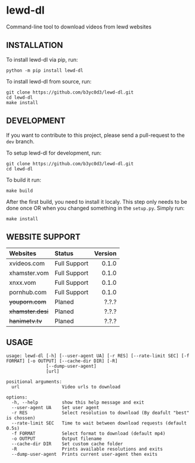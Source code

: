 # lewd-dl
Command-line tool to download videos from lewd websites

## INSTALLATION
To install lewd-dl via pip, run:<br>
```
python -m pip install lewd-dl
```

To install lewd-dl from source, run:<br>
```
git clone https://github.com/b3yc0d3/lewd-dl.git
cd lewd-dl
make install
```

## DEVELOPMENT
If you want to contribute to this project, please send a pull-request to the `dev` branch.

To setup lewd-dl for development, run:<br>
```
git clone https://github.com/b3yc0d3/lewd-dl.git
cd lewd-dl
```
To build it run:<br>
```
make build
```
After the first build, you need to install it localy. This step only needs to be done once OR when you changed something in the `setup.py`. Simply run:<br>
```
make install
```


## WEBSITE SUPPORT
| Websites          | Status       | Version |
| :---------------- | :----------- | ------: |
| xvideos.com       | Full Support |   0.1.0 |
| xhamster.vom      | Full Support |   0.1.0 |
| xnxx.vom          | Full Support |   0.1.0 |
| pornhub.com       | Full Support |   0.1.0 |
| ~~youporn.com~~   | Planed       |   ?.?.? |
| ~~xhamster.desi~~ | Planed       |   ?.?.? |
| ~~hanimetv.tv~~   | Planed       |   ?.?.? |

## USAGE
```
usage: lewd-dl [-h] [--user-agent UA] [-r RES] [--rate-limit SEC] [-f FORMAT] [-o OUTPUT] [--cache-dir DIR] [-R]
               [--dump-user-agent]
               [url]

positional arguments:
  url                Video urls to download

options:
  -h, --help         show this help message and exit
  --user-agent UA    Set user agent
  -r RES             Select resolution to download (By deafult "best" is chossen)
  --rate-limit SEC   Time to wait between download requests (default 0.5s)
  -f FORMAT          Select format to download (default mp4)
  -o OUTPUT          Output filename
  --cache-dir DIR    Set custom cache folder
  -R                 Prints available resolutions and exits
  --dump-user-agent  Prints current user-agent then exits
```